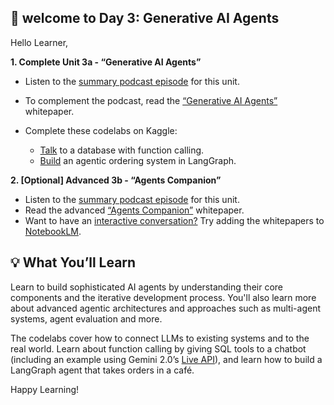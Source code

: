 🎒 welcome to Day 3: Generative AI Agents
---

Hello Learner,

**1. Complete Unit 3a - “Generative AI Agents”**

- Listen to the [summary podcast episode](https://www.youtube.com/watch?v=D3Kaqz7VW28&list=PLqFaTIg4myu_yKJpvF8WE2JfaG5kGuvoE&index=5) for this unit.
- To complement the podcast, read the [“Generative AI Agents”](https://www.kaggle.com/whitepaper-agents) whitepaper. 

- Complete these codelabs on Kaggle:
   - [Talk](https://www.kaggle.com/code/markishere/day-3-function-calling-with-the-gemini-api) to a database with function calling.
   - [Build](https://www.kaggle.com/code/markishere/day-3-building-an-agent-with-langgraph/) an agentic ordering system in LangGraph.
     
**2. [Optional] Advanced 3b - “Agents Companion”**

- Listen to the [summary podcast episode](https://www.youtube.com/watch?v=7rbSwt-7odQ&list=PLqFaTIg4myu_yKJpvF8WE2JfaG5kGuvoE&index=6) for this unit.
- Read the advanced [“Agents Companion”](https://www.kaggle.com/whitepaper-agent-companion) whitepaper.
- Want to have an [interactive conversation?](https://support.google.com/notebooklm/answer/15731776?hl=en&ref_topic=14272601&sjid=16012842710481496794-EU) Try adding the whitepapers to [NotebookLM](https://notebooklm.google.com/).

 💡 What You’ll Learn
 ---

Learn to build sophisticated AI agents by understanding their core components and the iterative development process. You'll also learn more about advanced agentic architectures and approaches such as multi-agent systems, agent evaluation and more.

The codelabs cover how to connect LLMs to existing systems and to the real world. Learn about function calling by giving SQL tools to a chatbot (including an example using Gemini 2.0’s [Live API](https://ai.google.dev/gemini-api/docs/live)), and learn how to build a LangGraph agent that takes orders in a café.

Happy Learning!
